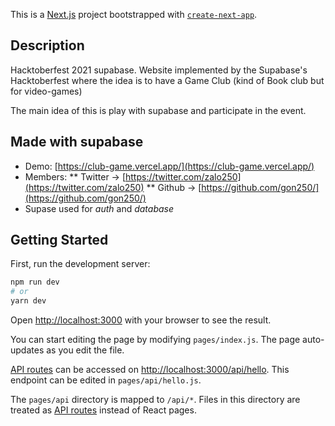 This is a [Next.js](https://nextjs.org/) project bootstrapped with [`create-next-app`](https://github.com/vercel/next.js/tree/canary/packages/create-next-app).

## Description 
Hacktoberfest 2021 supabase.
Website implemented by the Supabase's Hacktoberfest where the idea is to have a Game Club (kind of Book club but for video-games)

The main idea of this is play with supabase and participate in the event.

## Made with supabase
* Demo: [https://club-game.vercel.app/](https://club-game.vercel.app/)
* Members: 
** Twitter -> [https://twitter.com/zalo250](https://twitter.com/zalo250)
** Github  -> [https://github.com/gon250/](https://github.com/gon250/)
* Supase used for *auth* and *database*


## Getting Started

First, run the development server:

```bash
npm run dev
# or
yarn dev
```

Open [http://localhost:3000](http://localhost:3000) with your browser to see the result.

You can start editing the page by modifying `pages/index.js`. The page auto-updates as you edit the file.

[API routes](https://nextjs.org/docs/api-routes/introduction) can be accessed on [http://localhost:3000/api/hello](http://localhost:3000/api/hello). This endpoint can be edited in `pages/api/hello.js`.

The `pages/api` directory is mapped to `/api/*`. Files in this directory are treated as [API routes](https://nextjs.org/docs/api-routes/introduction) instead of React pages.
